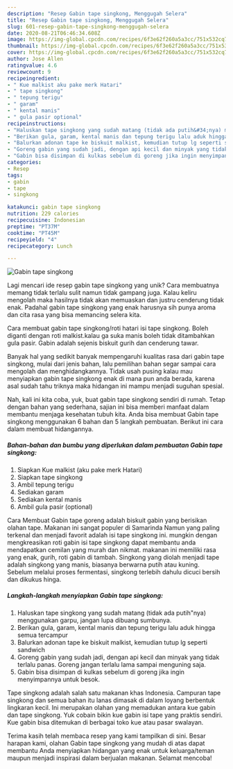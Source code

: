 ```yaml
---
description: "Resep Gabin tape singkong, Menggugah Selera"
title: "Resep Gabin tape singkong, Menggugah Selera"
slug: 601-resep-gabin-tape-singkong-menggugah-selera
date: 2020-08-21T06:46:34.608Z
image: https://img-global.cpcdn.com/recipes/6f3e62f260a5a3cc/751x532cq70/gabin-tape-singkong-foto-resep-utama.jpg
thumbnail: https://img-global.cpcdn.com/recipes/6f3e62f260a5a3cc/751x532cq70/gabin-tape-singkong-foto-resep-utama.jpg
cover: https://img-global.cpcdn.com/recipes/6f3e62f260a5a3cc/751x532cq70/gabin-tape-singkong-foto-resep-utama.jpg
author: Jose Allen
ratingvalue: 4.6
reviewcount: 9
recipeingredient:
- " Kue malkist aku pake merk Hatari"
- " tape singkong"
- " tepung terigu"
- " garam"
- " kental manis"
- " gula pasir optional"
recipeinstructions:
- "Haluskan tape singkong yang sudah matang (tidak ada putih&#34;nya) menggunakan garpu, jangan lupa dibuang sumbunya."
- "Berikan gula, garam, kental manis dan tepung terigu lalu aduk hingga semua tercampur"
- "Balurkan adonan tape ke biskuit malkist, kemudian tutup lg seperti sandwich"
- "Goreng gabin yang sudah jadi, dengan api kecil dan minyak yang tidak terlalu panas. Goreng jangan terlalu lama sampai menguning saja."
- "Gabin bisa disimpan di kulkas sebelum di goreng jika ingin menyimpannya untuk besok."
categories:
- Resep
tags:
- gabin
- tape
- singkong

katakunci: gabin tape singkong 
nutrition: 229 calories
recipecuisine: Indonesian
preptime: "PT37M"
cooktime: "PT45M"
recipeyield: "4"
recipecategory: Lunch

---
```



![Gabin tape singkong](https://img-global.cpcdn.com/recipes/6f3e62f260a5a3cc/751x532cq70/gabin-tape-singkong-foto-resep-utama.jpg)

Lagi mencari ide resep gabin tape singkong yang unik? Cara membuatnya memang tidak terlalu sulit namun tidak gampang juga. Kalau keliru mengolah maka hasilnya tidak akan memuaskan dan justru cenderung tidak enak. Padahal gabin tape singkong yang enak harusnya sih punya aroma dan cita rasa yang bisa memancing selera kita.

Cara membuat gabin tape singkong/roti hatari isi tape singkong. Boleh diganti dengan roti malkist.kalau ga suka manis boleh tidak ditambahkan gula pasir. Gabin adalah sejenis biskuit gurih dan cenderung tawar.

Banyak hal yang sedikit banyak mempengaruhi kualitas rasa dari gabin tape singkong, mulai dari jenis bahan, lalu pemilihan bahan segar sampai cara mengolah dan menghidangkannya. Tidak usah pusing kalau mau menyiapkan gabin tape singkong enak di mana pun anda berada, karena asal sudah tahu triknya maka hidangan ini mampu menjadi suguhan spesial.


Nah, kali ini kita coba, yuk, buat gabin tape singkong sendiri di rumah. Tetap dengan bahan yang sederhana, sajian ini bisa memberi manfaat dalam membantu menjaga kesehatan tubuh kita. Anda bisa membuat Gabin tape singkong menggunakan 6 bahan dan 5 langkah pembuatan. Berikut ini cara dalam membuat hidangannya.

<!--inarticleads1-->

##### Bahan-bahan dan bumbu yang diperlukan dalam pembuatan Gabin tape singkong:

1. Siapkan  Kue malkist (aku pake merk Hatari)
1. Siapkan  tape singkong
1. Ambil  tepung terigu
1. Sediakan  garam
1. Sediakan  kental manis
1. Ambil  gula pasir (optional)


Cara Membuat Gabin tape goreng adalah biskuit gabin yang berisikan olahan tape. Makanan ini sangat populer di Samarinda Namun yang paling terkenal dan menjadi favorit adalah isi tape singkong ini. mungkin dengan mengkreasikan roti gabin isi tape singkong dapat membantu anda mendapatkan cemilan yang murah dan nikmat. makanan ini memiliki rasa yang enak, gurih, roti gabin di tambah. Singkong yang diolah menjadi tape adalah singkong yang manis, biasanya berwarna putih atau kuning. Sebelum melalui proses fermentasi, singkong terlebih dahulu dicuci bersih dan dikukus hinga. 

<!--inarticleads2-->

##### Langkah-langkah menyiapkan Gabin tape singkong:

1. Haluskan tape singkong yang sudah matang (tidak ada putih&#34;nya) menggunakan garpu, jangan lupa dibuang sumbunya.
1. Berikan gula, garam, kental manis dan tepung terigu lalu aduk hingga semua tercampur
1. Balurkan adonan tape ke biskuit malkist, kemudian tutup lg seperti sandwich
1. Goreng gabin yang sudah jadi, dengan api kecil dan minyak yang tidak terlalu panas. Goreng jangan terlalu lama sampai menguning saja.
1. Gabin bisa disimpan di kulkas sebelum di goreng jika ingin menyimpannya untuk besok.


Tape singkong adalah salah satu makanan khas Indonesia. Campuran tape singkong dan semua bahan itu lanas dimasak di dalam loyang berbentuk lingkaran kecil. Ini merupakan olahan yang memadukan antara kue gabin dan tape singkong. Yuk cobain bikin kue gabin isi tape yang praktis sendiri. Kue gabin bisa ditemukan di berbagai toko kue atau pasar swalayan. 

Terima kasih telah membaca resep yang kami tampilkan di sini. Besar harapan kami, olahan Gabin tape singkong yang mudah di atas dapat membantu Anda menyiapkan hidangan yang enak untuk keluarga/teman maupun menjadi inspirasi dalam berjualan makanan. Selamat mencoba!
